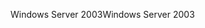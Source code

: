 <span data-ttu-id="ea538-101">Windows Server 2003</span><span class="sxs-lookup"><span data-stu-id="ea538-101">Windows Server 2003</span></span>